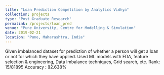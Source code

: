 ```yaml
---
title: "Loan Prediction Competition by Analytics Vidhya"
collection: projects
type: "Post Graduate Research"
permalink: /projects/loan_pred
venue: "Pune University, Centre for Modelling & Simulation"
date: 2019-02-21
location: "Pune, Maharashtra, India"
---
```


Given imbalanced dataset for prediction of whether a person will get a loan or not for which they have applied. Used ML models with EDA, feature selection & engineering, Data Imbalance techniques, Grid search, etc. 
Rank: 15/81895 
Accuracy : 82.638%

<!-- Local Vs. Global explanations
======

Sub-Symbolic level explanations
======

Generating Symbols
======

Generating Global Explanations
====== -->